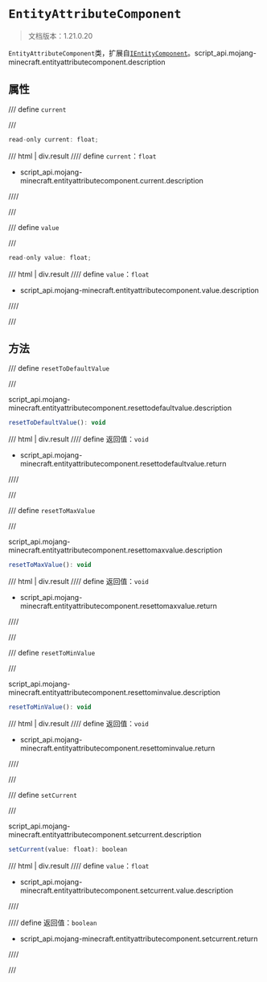 # `EntityAttributeComponent`

> 文档版本：1.21.0.20

`EntityAttributeComponent`类，扩展自[`IEntityComponent`](./ientitycomponent.md)。script_api.mojang-minecraft.entityattributecomponent.description

## 属性

/// define
`current`


///

```js
read-only current: float;
```

/// html | div.result
//// define
`current`：`float`

- script_api.mojang-minecraft.entityattributecomponent.current.description


////

///


/// define
`value`


///

```js
read-only value: float;
```

/// html | div.result
//// define
`value`：`float`

- script_api.mojang-minecraft.entityattributecomponent.value.description


////

///


## 方法

/// define
`resetToDefaultValue`


///

script_api.mojang-minecraft.entityattributecomponent.resettodefaultvalue.description

```js
resetToDefaultValue(): void
```

/// html | div.result
//// define
返回值：`void`

- script_api.mojang-minecraft.entityattributecomponent.resettodefaultvalue.return


////

///


/// define
`resetToMaxValue`


///

script_api.mojang-minecraft.entityattributecomponent.resettomaxvalue.description

```js
resetToMaxValue(): void
```

/// html | div.result
//// define
返回值：`void`

- script_api.mojang-minecraft.entityattributecomponent.resettomaxvalue.return


////

///


/// define
`resetToMinValue`


///

script_api.mojang-minecraft.entityattributecomponent.resettominvalue.description

```js
resetToMinValue(): void
```

/// html | div.result
//// define
返回值：`void`

- script_api.mojang-minecraft.entityattributecomponent.resettominvalue.return


////

///


/// define
`setCurrent`


///

script_api.mojang-minecraft.entityattributecomponent.setcurrent.description

```js
setCurrent(value: float): boolean
```

/// html | div.result
//// define
`value`：`float`

- script_api.mojang-minecraft.entityattributecomponent.setcurrent.value.description


////

//// define
返回值：`boolean`

- script_api.mojang-minecraft.entityattributecomponent.setcurrent.return


////

///

